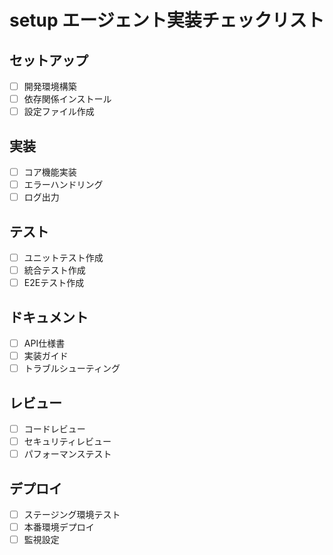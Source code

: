 # setup エージェント実装チェックリスト

## セットアップ
- [ ] 開発環境構築
- [ ] 依存関係インストール
- [ ] 設定ファイル作成

## 実装
- [ ] コア機能実装
- [ ] エラーハンドリング
- [ ] ログ出力

## テスト
- [ ] ユニットテスト作成
- [ ] 統合テスト作成
- [ ] E2Eテスト作成

## ドキュメント
- [ ] API仕様書
- [ ] 実装ガイド
- [ ] トラブルシューティング

## レビュー
- [ ] コードレビュー
- [ ] セキュリティレビュー
- [ ] パフォーマンステスト

## デプロイ
- [ ] ステージング環境テスト
- [ ] 本番環境デプロイ
- [ ] 監視設定
